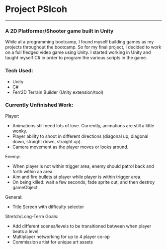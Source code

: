 # Project PSIcoh
-----------
### A 2D Platformer/Shooter game built in Unity
While at a programming bootcamp, I found myself building games as my projects throughout the bootcamp. So for my final project, I decided to work on a full fledged video game using Unity. I started working in Unity and taught myself C# in order to program the various scripts in the game.

### Tech Used:
- Unity
- C#
- Ferr2D Terrain Builder (Unity extension/tool)

### Currently Unfinished Work:
Player:
- Animations still need lots of love. Currently, animations are still a little wonky.
- Player ability to shoot in different directions (diagonal up, diagonal down, straight down, straight up).
- Camera movement as the player moves or looks around.

Enemy:
- When player is not within trigger area, enemy should patrol back and forth within an area.
- Aim and fire bullets at player while player is within trigger area.
- On being killed: wait a few seconds, fade sprite out, and then destroy gameObject

General:
- Title Screen with difficulty selector

Stretch/Long-Term Goals:
- Add different scenes/levels to be transitioned between when player beats a level
- Multiplayer networking for up to 4 player co-op
- Commission artist for unique art assets
